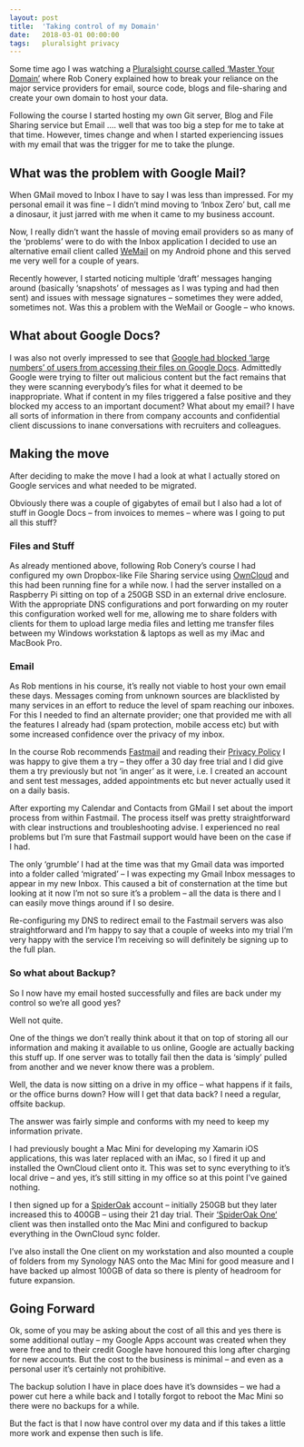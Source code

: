 ```yaml
---
layout: post
title:  'Taking control of my Domain'
date:   2018-03-01 00:00:00
tags:   pluralsight privacy
---
```

Some time ago I was watching a <a href='https://app.pluralsight.com/library/courses/master-domain/table-of-contents' target='_blank'>Pluralsight course called ‘Master Your Domain’</a> where Rob Conery explained how to break your reliance on the major service providers for email, source code, blogs and file-sharing and create your own domain to host your data.

Following the course I started hosting my own Git server, Blog and File Sharing service but Email …. well that was too big a step for me to take at that time. However, times change and when I started experiencing issues with my email that was the trigger for me to take the plunge.
<!--more-->
## What was the problem with Google Mail?

When GMail moved to Inbox I have to say I was less than impressed. For my personal email it was fine – I didn’t mind moving to ‘Inbox Zero’ but, call me a dinosaur, it just jarred with me when it came to my business account.

Now, I really didn’t want the hassle of moving email providers so as many of the ‘problems’ were to do with the Inbox application I decided to use an alternative email client called <a href='https://play.google.com/store/apps/details?id=com.wemail' target='_blank'>WeMail</a> on my Android phone and this served me very well for a couple of years.

Recently however, I started noticing multiple ‘draft’ messages hanging around (basically ‘snapshots’ of messages as I was typing and had then sent) and issues with message signatures – sometimes they were added, sometimes not. Was this a problem with the WeMail or Google – who knows.

## What about Google Docs?

I was also not overly impressed to see that <a href='https://www.thesun.co.uk/tech/4815417/google-drive-block-terms-and-conditions/' target='_blank'>Google had blocked ‘large numbers’ of users from accessing their files on Google Docs</a>. Admittedly Google were trying to filter out malicious content but the fact remains that they were scanning everybody’s files for what it deemed to be inappropriate. What if content in my files triggered a false positive and they blocked my access to an important document? What about my email? I have all sorts of information in there from company accounts and confidential client discussions to inane conversations with recruiters and colleagues.

## Making the move

After deciding to make the move I had a look at what I actually stored on Google services and what needed to be migrated.

Obviously there was a couple of gigabytes of email but I also had a lot of stuff in Google Docs – from invoices to memes – where was I going to put all this stuff?

### Files and Stuff

As already mentioned above, following Rob Conery’s course I had configured my own Dropbox-like File Sharing service using <a href='https://owncloud.org/' target='_blank'>OwnCloud</a> and this had been running fine for a while now. I had the server installed on a Raspberry Pi sitting on top of a 250GB SSD in an external drive enclosure. With the appropriate DNS configurations and port forwarding on my router this configuration worked well for me, allowing me to share folders with clients for them to upload large media files and letting me transfer files between my Windows workstation & laptops as well as my iMac and MacBook Pro.

### Email

As Rob mentions in his course, it’s really not viable to host your own email these days. Messages coming from unknown sources are blacklisted by many services in an effort to reduce the level of spam reaching our inboxes. For this I needed to find an alternate provider; one that provided me with all the features I already had (spam protection, mobile access etc) but with some increased confidence over the privacy of my inbox.

In the course Rob recommends <a href='https://www.fastmail.com/' target='_blank'>Fastmail</a> and reading their <a href='https://www.fastmail.com/about/privacy.html' target='_blank'>Privacy Policy</a> I was happy to give them a try – they offer a 30 day free trial and I did give them a try previously but not ‘in anger’ as it were, i.e. I created an account and sent test messages, added appointments etc but never actually used it on a daily basis.

After exporting my Calendar and Contacts from GMail I set about the import process from within Fastmail. The process itself was pretty straightforward with clear instructions and troubleshooting advise. I experienced no real problems but I’m sure that Fastmail support would have been on the case if I had.

The only ‘grumble’ I had at the time was that my Gmail data was imported into a folder called ‘migrated’ – I was expecting my Gmail Inbox messages to appear in my new Inbox. This caused a bit of consternation at the time but looking at it now I’m not so sure it’s a problem – all the data is there and I can easily move things around if I so desire.

Re-configuring my DNS to redirect email to the Fastmail servers was also straightforward and I’m happy to say that a couple of weeks into my trial I’m very happy with the service I’m receiving so will definitely be signing up to the full plan.

### So what about Backup?

So I now have my email hosted successfully and files are back under my control so we’re all good yes?

Well not quite.

One of the things we don’t really think about it that on top of storing all our information and making it available to us online, Google are actually backing this stuff up. If one server was to totally fail then the data is ‘simply’ pulled from another and we never know there was a problem.

Well, the data is now sitting on a drive in my office – what happens if it fails, or the office burns down? How will I get that data back? I need a regular, offsite backup.

The answer was fairly simple and conforms with my need to keep my information private.

I had previously bought a Mac Mini for developing my Xamarin iOS applications, this was later replaced with an iMac, so I fired it up and installed the OwnCloud client onto it. This was set to sync everything to it’s local drive – and yes, it’s still sitting in my office so at this point I’ve gained nothing.

I then signed up for a <a href='https://spideroak.com/' target='_blank'>SpiderOak</a> account – initially 250GB but they later increased this to 400GB – using their 21 day trial. Their <a href='https://spideroak.com/one/' target='_blank'>‘SpiderOak One‘</a> client was then installed onto the Mac Mini and configured to backup everything in the OwnCloud sync folder.

I’ve also install the One client on my workstation and also mounted a couple of folders from my Synology NAS onto the Mac Mini for good measure and I have backed up almost 100GB of data so there is plenty of headroom for future expansion.

## Going Forward

Ok, some of you may be asking about the cost of all this and yes there is some additional outlay – my Google Apps account was created when they were free and to their credit Google have honoured this long after charging for new accounts. But the cost to the business is minimal – and even as a personal user it’s certainly not prohibitive.

The backup solution I have in place does have it’s downsides – we had a power cut here a while back and I totally forgot to reboot the Mac Mini so there were no backups for a while.

But the fact is that I now have control over my data and if this takes a little more work and expense then such is life.